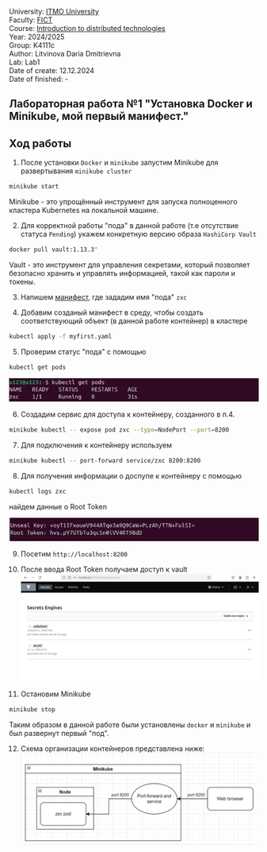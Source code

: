 University: [ITMO University](https://itmo.ru/ru/) \
Faculty: [FICT](https://fict.itmo.ru) \
Course: [Introduction to distributed technologies](https://github.com/itmo-ict-faculty/introduction-to-distributed-technologies) \
Year: 2024/2025 \
Group: K4111c \
Author: Litvinova Daria Dmitrievna \
Lab: Lab1 \
Date of create: 12.12.2024 \
Date of finished: -
## Лабораторная работа №1 "Установка Docker и Minikube, мой первый манифест."
## Ход работы
1) После установки `Docker` и `minikube` запустим Minikube для развертывания `minikube cluster`
```bash
minikube start
```
Minikube - это упрощённый инструмент для запуска полноценного кластера Kubernetes на локальной машине.

2) Для корректной работы "пода" в данной работе (т.е отсутствие статуса `Pending`) укажем конкретную версию образа `HashiCorp Vault`
```bash 
docker pull vault:1.13.3"
```
Vault - это инструмент для управления секретами, который позволяет безопасно хранить и управлять информацией, такой как пароли и токены.

3) Напишем [манифест](myfirst.yml), где зададим имя "пода" `zxc`

4) Добавим созданый манифест в среду, чтобы создать соответствующий объект (в данной работе контейнер) в кластере
```bash 
kubectl apply -f myfirst.yaml
```
5) Проверим статус "пода" с помощью
```bash
kubectl get pods
```
![image](./images/pod_status.png)

6) Создадим сервис для доступа к контейнеру, созданного в п.4.
```bash
minikube kubectl -- expose pod zxc --type=NodePort --port=8200
```
7) Для подключения к контейнеру используем 
```bash
minikube kubectl -- port-forward service/zxc 8200:8200
 ```
8) Для получения информации о доспупе к контейнеру с помощью
```bash
kubectl logs zxc
 ```
найдем данные о Root Token

![image](./images/root_token.png)

9) Посетим `http://localhost:8200`

10) После ввода Root Token получаем доступ к vault 
![image](./images/access.png)

11) Остановим Minikube
 ```bash
minikube stop
``` 
Таким образом в данной работе были установлены `docker` и `minikube` и был развернут первый "под".

12) Схема организации контейнеров представлена ниже:
![image](./images/draw_lab1.png)

